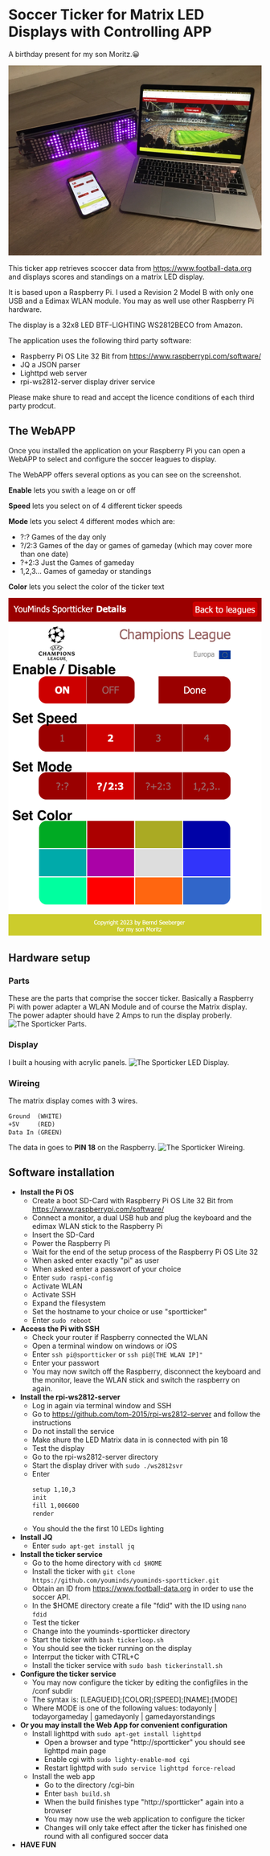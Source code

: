 # Soccer  Ticker for Matrix LED Displays with Controlling APP

A birthday present for my son Moritz.:grinning:


![The Sporticker in action with Apps controlling the leagues.](sportticker.jpeg)

This ticker app retrieves scoccer data from https://www.football-data.org and displays scores and standings on a matrix LED display.

It is based upon a Raspberry Pi. I used a Revision 2 Model B with only one USB and a Edimax WLAN module. You may as well use other Raspberry Pi hardware.

The display is a 32x8 LED BTF-LIGHTING WS2812BECO from Amazon.

The application uses the following third party software:

- Raspberry Pi OS Lite 32 Bit from https://www.raspberrypi.com/software/
- JQ a JSON parser
- Lighttpd web server
- rpi-ws2812-server display driver service

Please make shure to read and accept the licence conditions of each third party prodcut.

## The WebAPP

Once you installed the application on your Raspberry Pi you can open a WebAPP to select and configure the soccer leagues to display.

The WebAPP offers several options as you can see on the screenshot.


**Enable** lets you swith a leage on or off

**Speed** lets you select on of 4 different ticker speeds

**Mode** lets you select 4 different modes which are:
- ?:? Games of the day only
- ?/2:3 Games of the day or games of gameday (which may cover more than one date)
- ?+2:3 Just the Games of gameday
- 1,2,3... Games of gameday or standings

**Color** lets you select the color of the ticker text

![The Sporticker WebAPP.](appdetails.png)




## Hardware setup

### Parts
These are the parts that comprise the soccer ticker. Basically a Raspberry Pi with power adapter a WLAN Module and of course the Matrix display. The power adapter should have 2 Amps to run the display proberly.
![The Sporticker Parts.](parts.png)

### Display
I built a housing with acrylic panels.
![The Sporticker LED Display.](matrix.png)

### Wireing
The matrix display comes with 3 wires. 
```
Ground  (WHITE)
+5V     (RED)
Data In (GREEN)
```
The data in goes to **PIN 18** on the Raspberry.
![The Sporticker Wireing.](wire.png)

## Software installation

- **Install the Pi OS**
  - Create a boot SD-Card with Raspberry Pi OS Lite 32 Bit from https://www.raspberrypi.com/software/
  - Connect a monitor, a dual USB hub and plug the keyboard and the edimax WLAN stick to the Raspberry Pi
  - Insert the SD-Card
  - Power the Raspberry Pi
  - Wait for the end of the setup process of the Raspberry Pi OS Lite 32
  - When asked enter exactly "pi" as user
  - When asked enter a passwort of your choice
  - Enter ``` sudo raspi-config ```
  - Activate WLAN
  - Activate SSH
  - Expand the filesystem
  - Set the hostname to your choice or use "sportticker"
  - Enter ```sudo reboot```
- **Access the Pi with SSH**
  - Check your router if Raspberry connected the WLAN
  - Open a terminal window on windows or iOS
  - Enter ```ssh pi@sportticker``` or ```ssh pi@[THE WLAN IP]"```
  - Enter your passwort
  - You may now switch off the Raspberry, disconnect the keyboard and the monitor, leave the WLAN stick and switch the raspberry on again.
- **Install the rpi-ws2812-server**
  - Log in again via terminal window and SSH
  - Go to https://github.com/tom-2015/rpi-ws2812-server and follow the instructions
  - Do not install the service
  - Make shure the LED Matrix data in is connected with pin 18
  - Test the display
  - Go to the rpi-ws2812-server directory
  - Start the display driver with ```sudo ./ws2812svr```
  - Enter
    ```
    setup 1,10,3 
    init 
    fill 1,006600 
    render
    ```
  - You should the the first 10 LEDs lighting
- **Install JQ**
  - Enter ```sudo apt-get install jq```
- **Install the ticker service**
  - Go to the home directory with ```cd $HOME```
  - Install the ticker with ```git clone https://github.com/youminds/youminds-sportticker.git```
  - Obtain an ID from https://www.football-data.org in order to use the soccer API.
  - In the $HOME directory create a file "fdid" with the ID using ```nano fdid```
  - Test the ticker 
  - Change into the youminds-sportticker directory 
  - Start the ticker with ```bash tickerloop.sh```
  - You should see the ticker running on the display
  - Interrput the ticker with CTRL+C
  - Install the ticker service with ```sudo bash tickerinstall.sh```
- **Configure the ticker service**
  - You may now configure the ticker by editing the configfiles in the /conf subdir
  - The syntax is: [LEAGUEID];[COLOR];[SPEED];[NAME];[MODE]
  - Where MODE is one of the following values: todayonly | todayorgameday | gamedayonly | gamedayorstandings
- **Or you may install the Web App for convenient configuration**
  - Install lighttpd with ```sudo apt-get install lighttpd```
    - Open a browser and type "http://sportticker" you should see lighttpd main page
    - Enable cgi with ```sudo lighty-enable-mod cgi```
    - Restart lighttpd with ```sudo service lighttpd force-reload```
  - Install the web app
    - Go to the directory /cgi-bin
    - Enter ```bash build.sh```
    - When the build finishes type "http://sportticker" again into a browser
    - You may now use the web application to configure the ticker
    - Changes will only take effect after the ticker has finished one round with all configured soccer data
- **HAVE FUN**
  

